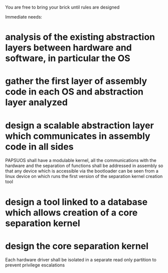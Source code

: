 You are free to bring your brick until rules are designed


Immediate needs:


# analysis of the existing abstraction layers between hardware and software, in particular the OS


# gather the first layer of assembly code in each OS and abstraction layer analyzed





# design a scalable abstraction layer which communicates in assembly code in all sides

PAPSUOS shall have a modulable kernel, all the communications with the hardware and the separation of functions shall be addressed in assembly so that any device which is accessible via the bootloader can be seen from a linux device on which runs the first version of the separation kernel creation tool


# design a tool linked to a database which allows creation of a core separation kernel


# design the core separation kernel

Each hardware driver shall be isolated in a separate read only partition to prevent privilege escalations

